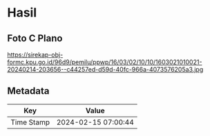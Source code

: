 # Hasil

## Foto C Plano

https://sirekap-obj-formc.kpu.go.id/96d9/pemilu/ppwp/16/03/02/10/10/1603021010021-20240214-203656--c44257ed-d59d-40fc-966a-4073576205a3.jpg


## Metadata

| Key        | Value               |
| ---------- | ------------------- |
| Time Stamp | 2024-02-15 07:00:44 |



